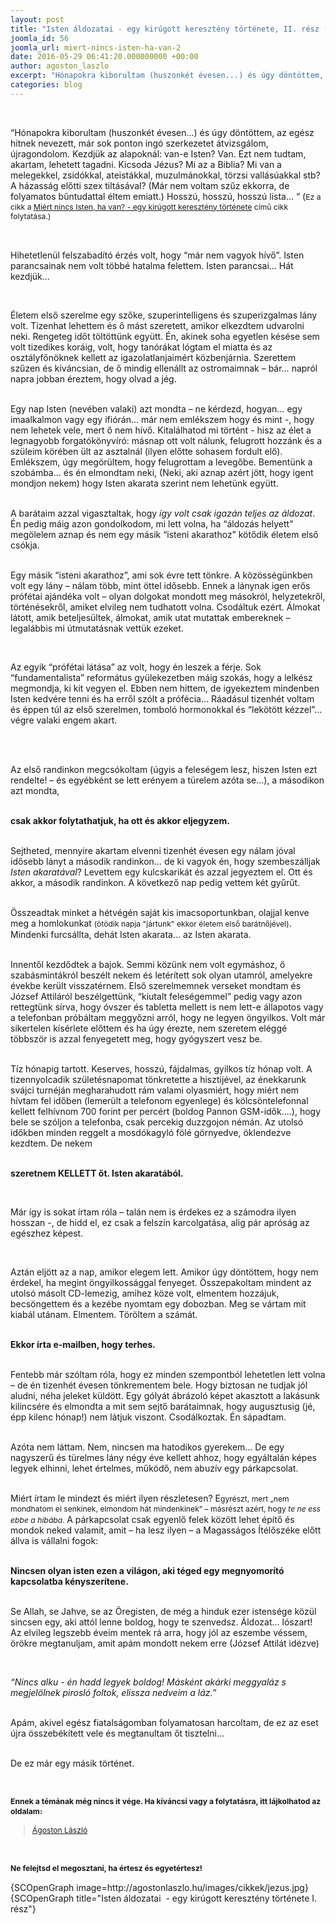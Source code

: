 ```yaml
---
layout: post
title: "Isten áldozatai - egy kirúgott keresztény története, II. rész (2)"
joomla_id: 56
joomla_url: miert-nincs-isten-ha-van-2
date: 2016-05-29 06:41:20.000000000 +00:00
author: agoston_laszlo
excerpt: "Hónapokra kiborultam (huszonkét évesen...) és úgy döntöttem, az egész hitnek nevezett, már sok ponton ingó szerkezetet átvizsgálom, újragondolom. Kezdjük az alapoknál: van-e Isten? Van. Ezt nem tudtam, akartam, lehetett tagadni. Kicsoda Jézus? Mi az a Biblia? Mi van a melegekkel, zsidókkal, ateistákkal, muzulmánokkal, törzsi vallásúakkal stb? A házasság előtti szex tiltásával? (Már nem voltam szűz ekkorra, de folyamatos bűntudattal éltem emiatt.) Hosszú, hosszú, hosszú lista..."
categories: blog
---
```

<p>&nbsp;</p>
<p>“Hónapokra kiborultam (huszonkét&nbsp;évesen...) és úgy döntöttem, az egész hitnek nevezett, már sok ponton ingó szerkezetet átvizsgálom, újragondolom. Kezdjük az alapoknál: van-e Isten? Van. Ezt nem tudtam, akartam, lehetett tagadni. Kicsoda Jézus? Mi az a Biblia? Mi van a melegekkel, zsidókkal, ateistákkal, muzulmánokkal, törzsi vallásúakkal stb? A házasság előtti szex tiltásával? (Már nem voltam szűz ekkorra, de folyamatos bűntudattal éltem emiatt.) Hosszú, hosszú, hosszú lista...&nbsp;“ (<span style="font-size: 12.16px; line-height: 15.808px;">Ez a cikk a&nbsp;</span><a href="http://agostonlaszlo.hu/hu/blog/51-miert-nincs-isten-ha-van" target="_blank" style="font-size: 12.16px; line-height: 15.808px;">Miért nincs Isten, ha van? - egy kirúgott keresztény története</a><span style="font-size: 12.16px; line-height: 15.808px;">&nbsp;című cikk folytatása.)</span></p>
<p>&nbsp;</p>
<p>Hihetetlenül felszabadító érzés volt, hogy “már nem vagyok hívő”. Isten parancsainak nem volt többé hatalma felettem. Isten parancsai... Hát kezdjük...</p>
<p>&nbsp;</p>
<p>Életem első szerelme egy szőke, szuperintelligens és szuperizgalmas lány volt. Tizenhat lehettem és ő mást szeretett, amikor elkezdtem udvarolni neki. Rengeteg időt töltöttünk együtt. Én, akinek soha egyetlen késése sem volt tizedikes koráig, volt, hogy tanórákat lógtam el miatta és az osztályfőnöknek kellett az igazolatlanjaimért közbenjárnia. Szerettem szűzen és kiváncsian, de ő mindig ellenállt az ostromaimnak – bár… napról napra jobban éreztem, hogy olvad a jég.</p>
<p><br />Egy nap Isten (nevében valaki) azt mondta – ne kérdezd, hogyan… egy imaalkalmon vagy egy ifiórán… már nem emlékszem hogy és mint -, hogy nem lehetek vele, mert ő nem hívő. Kitalálhatod mi történt - hisz az élet a legnagyobb forgatókönyvíró: másnap ott volt nálunk, felugrott hozzánk és a szüleim körében ült az asztalnál (ilyen előtte sohasem fordult elő). Emlékszem, úgy megörültem, hogy felugrottam a levegőbe. Bementünk a szobámba… és én elmondtam neki, (Neki, aki aznap azért jött, hogy igent mondjon nekem) hogy Isten akarata szerint nem lehetünk együtt.</p>
<p><br />A barátaim azzal vigasztaltak, hogy <em>így volt csak igazán teljes az áldozat</em>. Én pedig máig azon gondolkodom, mi lett volna, ha “áldozás helyett” megölelem aznap és nem egy másik “isteni akarathoz” kötődik életem első csókja.</p>
<p><br />Egy másik “isteni akarathoz”, ami sok évre tett tönkre. A közösségünkben volt egy lány – nálam több, mint öttel idősebb. Ennek a lánynak igen erős prófétai ajándéka volt – olyan dolgokat mondott meg másokról, helyzetekről, történésekről, amiket elvileg nem tudhatott volna. Csodáltuk ezért. Álmokat látott, amik beteljesültek, álmokat, amik utat mutattak embereknek – legalábbis mi útmutatásnak vettük ezeket.</p>
<p>&nbsp;</p>
<p>Az egyik “prófétai látása” az volt, hogy én leszek a férje. Sok “fundamentalista” református gyülekezetben máig szokás, hogy a lelkész megmondja, ki kit vegyen el. Ebben nem hittem, de igyekeztem mindenben Isten kedvére tenni és ha erről szólt a prófécia… Ráadásul tizenhét voltam és éppen túl az első szerelmen, tomboló hormonokkal és “lekötött kézzel”… végre valaki engem akart.</p>
<p>&nbsp;</p>
<p><br />Az első randinkon megcsókoltam (úgyis a feleségem lesz, hiszen Isten ezt rendelte! – és egyébként se lett erényem a türelem azóta se…), a másodikon azt mondta,</p>
<p><br /><strong>csak akkor folytathatjuk, ha ott és akkor eljegyzem.</strong></p>
<p><br />Sejtheted, mennyire akartam elvenni tizenhét évesen egy nálam jóval idősebb lányt a második randinkon… de ki vagyok én, hogy szembeszálljak <em>Isten akaratával</em>? Levettem egy kulcskarikát és azzal jegyeztem el. Ott és akkor, a második randinkon. A következő nap pedig vettem két gyűrűt.</p>
<p><br />Összeadtak minket a hétvégén saját kis imacsoportunkban, olajjal kenve meg a homlokunkat <span style="font-size: 12.16px; line-height: 15.808px;">(ötödik napja "jártunk" ekkor életem első barátnőjével)</span>. Mindenki furcsállta, dehát Isten akarata… az Isten akarata.</p>
<p><br />Innentől kezdődtek a bajok. Semmi közünk nem volt egymáshoz, ő szabásmintákról beszélt nekem és letérített sok olyan utamról, amelyekre évekbe került visszatérnem. Első szerelmemnek verseket mondtam és József Attiláról beszélgettünk, “kiutalt feleségemmel” pedig vagy azon rettegtünk sírva, hogy óvszer és tabletta mellett is nem lett-e állapotos vagy a telefonban próbáltam meggyőzni arról, hogy ne legyen öngyilkos. Volt már sikertelen kísérlete előttem és ha úgy érezte, nem szeretem eléggé többször is azzal fenyegetett meg, hogy gyógyszert vesz be.</p>
<p><br />Tíz hónapig tartott. Keserves, hosszú, fájdalmas, gyilkos tíz hónap volt. A tizennyolcadik születésnapomat tönkretette a hisztijével, az énekkarunk svájci turnéján megharahudott rám valami olyasmiért, hogy miért nem hívtam fel időben (lemerült a telefonom egyenlege) és kölcsöntelefonnal kellett felhívnom 700 forint per percért (boldog Pannon GSM-idők….), hogy bele se szóljon a telefonba, csak percekig duzzgojon némán. Az utolsó időkben minden reggelt a mosdókagyló fölé görnyedve, öklendezve kezdtem. De nekem</p>
<p><br /><strong>szeretnem KELLETT őt. Isten akaratából.</strong></p>
<p>&nbsp;</p>
<p>Már így is sokat írtam róla – talán nem is érdekes ez a számodra ilyen hosszan -, de hidd el, ez csak a felszín karcolgatása, alig pár apróság az egészhez képest.</p>
<p>&nbsp;</p>
<p>Aztán eljött az a nap, amikor elegem lett. Amikor úgy döntöttem, hogy nem érdekel, ha megint öngyilkossággal fenyeget. Összepakoltam mindent az utolsó másolt CD-lemezig, amihez köze volt, elmentem hozzájuk, becsöngettem és a kezébe nyomtam egy dobozban. Meg se vártam mit kiabál utánam. Elmentem. Töröltem a számát.</p>
<p><br /><strong>Ekkor írta e-mailben, hogy terhes.</strong></p>
<p><br />Fentebb már szóltam róla, hogy ez minden szempontból lehetetlen lett volna – de én tizenhét évesen tönkrementem bele. Hogy biztosan ne tudjak jól aludni, néha jeleket küldött. Egy gólyát ábrázoló képet akasztott a lakásunk kilincsére és elmondta a mit sem sejtő barátaimnak, hogy augusztusig (jé, épp kilenc hónap!) nem látjuk viszont. Csodálkoztak. Én sápadtam.</p>
<p><br />Azóta nem láttam. Nem, nincsen ma hatodikos gyerekem... De egy nagyszerű és türelmes lány négy éve kellett ahhoz, hogy egyáltalán képes legyek elhinni, lehet értelmes, működő, nem abuzív egy párkapcsolat.</p>
<p><br />Miért írtam le mindezt és miért ilyen részletesen? E<span style="font-size: 12.16px; line-height: 1.3em;">gyrészt, mert „nem mondhatom el senkinek, elmondom hát mindenkinek” – másrészt azért, hogy </span><em style="font-size: 12.16px; line-height: 1.3em;">te ne ess ebbe a hibába</em><span style="font-size: 12.16px; line-height: 1.3em;">.&nbsp;</span>A párkapcsolat csak egyenlő felek között lehet építő és mondok neked valamit, amit – ha lesz ilyen – a Magasságos Ítélőszéke előtt állva is vállalni fogok:</p>
<p><br /><strong>Nincsen olyan isten ezen a világon, aki téged egy megnyomorító kapcsolatba kényszerítene.</strong></p>
<p><br />Se Allah, se Jahve, se az Öregisten, de még a hinduk ezer istensége közül sincsen egy, aki attól lenne boldog, hogy te szenvedsz. Áldozat… lószart! <br />Az elvileg legszebb éveim mentek rá arra, hogy jól az eszembe véssem, örökre megtanuljam, amit apám mondott nekem erre (József Attilát idézve)</p>
<p>&nbsp;</p>
<p><em>“Nincs alku - én hadd&nbsp;legyek boldog! Másként akárki&nbsp;meggyaláz&nbsp;s megjelölnek pirosló foltok, elissza nedveim a láz.”</em></p>
<p><br />Apám, akivel egész fiatalságomban folyamatosan harcoltam, de ez az eset újra összebékített vele és megtanultam őt tisztelni…</p>
<p><br />De ez már egy másik történet.</p>
<p>&nbsp;</p>
<p><strong style="font-size: 12.16px; line-height: 15.808px;">Ennek a témának még nincs it vége. Ha kíváncsi vagy a folytatásra, itt lájkolhatod az oldalam:</strong></p>
<div class="fb-page" style="font-size: 12.16px; line-height: 15.808px;" data-href="https://www.facebook.com/agostonlaszloartist" data-width="250" data-height="100" data-small-header="false" data-adapt-container-width="false" data-hide-cover="true" data-show-facepile="false">
<div class="fb-xfbml-parse-ignore">
<blockquote cite="https://www.facebook.com/agostonlaszloartist"><a href="https://www.facebook.com/agostonlaszloartist">Ágoston László</a></blockquote>
</div>
</div>
<p>&nbsp;</p>
<p style="font-size: 12.16px; line-height: 15.808px;"><strong>Ne felejtsd el megosztani, ha értesz és egyetértesz!</strong></p>
<p>{SCOpenGraph image=http://agostonlaszlo.hu/images/cikkek/jezus.jpg} {SCOpenGraph title="Isten áldozatai &nbsp;- egy kirúgott keresztény története I. rész"}</p>
